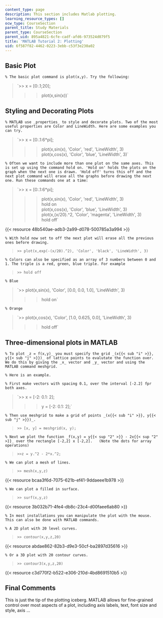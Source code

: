 ```yaml
---
content_type: page
description: This section includes Matlab plotting.
learning_resource_types: []
ocw_type: CourseSection
parent_title: Study Materials
parent_type: CourseSection
parent_uid: 895a4821-6cfe-cadf-afd6-973524d079f5
title: 'MATLAB Tutorial 2: Plotting'
uid: 6f587f82-4462-0223-3ebb-c53f3e230a02
---
```


Basic Plot
----------

`% The basic plot command is plot(x,y). Try the following:`

> `>> x = [0:.1;20];  
> >> plot(x,sin(x))`

Styling and Decorating Plots
----------------------------

`% MATLAB use _properties_ to style and decorate plots. Two of the most useful properties are Color and LineWidth. Here are some examples you can try.`

> `>> x = [0:.1:6*pi];  
> >> plot(x,sin(x), 'Color', 'red', 'LineWidth', 3)  
> >> plot(x,cos(x), 'Color', 'blue', 'LineWidth', 3)`

`% Often we want to include more than one plot on the same axes. This is set up using the command hold on. 'Hold on' holds the plots on the graph when the next one is drawn. 'Hold off' turns this off and the next plot command will erase all the graphs before drawing the next one. Run these commands one at a time:`

> `>> x = [0:.1:6*pi];  
> >> plot(x,sin(x), 'Color', 'red', 'LineWidth', 3)  
> >> hold on  
> >> plot(x,cos(x), 'Color', 'blue', 'LineWidth', 3)  
> >> plot(x,(x/20).^2, 'Color', 'magenta', 'LineWidth', 3)  
> >> hold off`

{{< resource 48b540ae-adb3-2a99-d078-500785a3a994 >}}

`% With hold now set to off the next plot will erase all the previous ones before drawing.`

> `>> plot(x,exp(-(x/20).^2), 'Color', 'black', 'LineWidth', 3)`

`% Colors can also be specified as an array of 3 numbers between 0 and 1. The triple is a red, green, blue triple. For example`

> `>> hold off`

`% Blue`

> `>> plot(x,sin(x), 'Color', [0.0, 0.0, 1.0], 'LineWidth', 3)  
> >> hold on`

`% Orange`

> `>> plot(x,cos(x), 'Color', [1.0, 0.625, 0.0], 'LineWidth', 3)  
> >> hold off`

Three-dimensional plots in MATLAB
---------------------------------

`% To plot _z = f(x,y)_ you must specify the grid _(x{{< sub "i" >}}, y{{< sub "j" >}})_ of lattice points to evalutate the function over. We do this by giving the _x_ vector and _y_ vector and using the MATLAB command meshgrid.`

`% Here is an example.`

`% First make vectors with spacing 0.1, over the interval [-2.2] fpr both axes.`

> `>> x = [-2: 0.1: 2];  
> >> y = [-2: 0.1: 2];`

`% Then use meshgrid to make a grid of points _(x{{< sub "i" >}}, y{{< sub "j" >}})_.`

> `>> [x, y] = meshgrid(x, y);`

`% Next we plot the function _f(x,y) = y{{< sup "2" >}} - 2x{{< sup "2" >}}_ over the rectangle [-2,2] x [-2,2].  
(Note the dots for array operations)`

> `>>z = y.^2 - 2*x.^2;`

`% We can plot a mesh of lines.`

> `>> mesh(x,y,z)`

{{< resource bcaa3f6d-7075-621b-ef41-9ddaeee1b978 >}}

`% We can plot a filled in surface.`

> `>> surf(x,y,z)`

{{< resource 3b032b71-4fe4-db8c-23c4-d00faee6ab80 >}}

`% In most installations you can manipulate the plot with the mouse. This can also be done with MATLAB commands.`

`% A 2D plot with 20 level curves.`

> `>> contour(x,y,z,20)`

{{< resource abdae862-82b3-d9e3-50cf-ba2897d35616 >}}

`% Or a 3D plot with 20 contour curves.` 

> `>> contour3(x,y,z,20)`

{{< resource c3d770f2-b522-e306-210d-4bd8691510b5 >}}

Final Comments
--------------

This is just the tip of the plotting iceberg. MATLAB allows for fine-grained control over most aspects of a plot, including axis labels, text, font size and style, axis ...